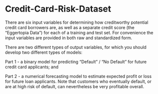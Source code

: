 # Credit-Card-Risk-Dataset

There are six input variables for determining how creditworthy potential credit card borrowers are, as well as a separate credit score (the “Eggertopia Data”) for each of a training and test set. For convenience the input variables are provided in both raw and standardized form. 

There are two different types of output variables, for which you should develop two different types of models:

Part 1  - a binary model for predicting “Default” / “No Default” for future credit card applicants; and

Part 2 -  a  numerical forecasting model to estimate expected profit or loss for future loan applicants.  Note that customers who eventually default, or are at high risk of default, can nevertheless be very profitable overall. 
